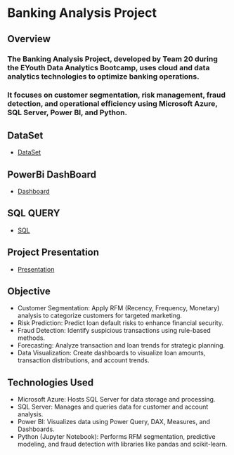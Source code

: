 # Banking Analysis Project

## Overview
### The Banking Analysis Project, developed by Team 20 during the EYouth Data Analytics Bootcamp, uses cloud and data analytics technologies to optimize banking operations. 
### It focuses on customer segmentation, risk management, fraud detection, and operational efficiency using Microsoft Azure, SQL Server, Power BI, and Python.

## DataSet
- <a href="https://github.com/Shahdgmal/Banking-Analytics-Project-In-SQL-POWERBI/blob/main/Banking_Analytics_Dataset.xlsx">DataSet</a>

## PowerBi DashBoard
- <a href="https://github.com/Shahdgmal/Banking-Analytics-Project-In-SQL-POWERBI/blob/main/FinalDashBoard.pbix">Dashboard</a>

## SQL QUERY
- <a href="https://github.com/Shahdgmal/Banking-Analytics-Project-In-SQL-POWERBI/blob/main/Final%20_SQL.sql">SQL<a/>

## Project Presentation
- <a href="https://github.com/Shahdgmal/Banking-Analytics-Project-In-SQL-POWERBI/blob/main/Presentation.pdf">Presentation<a/>

## Objective
- Customer Segmentation: Apply RFM (Recency, Frequency, Monetary) analysis to categorize customers for targeted marketing.
- Risk Prediction: Predict loan default risks to enhance financial security.
- Fraud Detection: Identify suspicious transactions using rule-based methods.
- Forecasting: Analyze transaction and loan trends for strategic planning.
- Data Visualization: Create dashboards to visualize loan amounts, transaction distributions, and account trends.

## Technologies Used
- Microsoft Azure: Hosts SQL Server for data storage and processing.
- SQL Server: Manages and queries data for customer and account analysis.
- Power BI: Visualizes data using Power Query, DAX, Measures, and Dashboards.
- Python (Jupyter Notebook): Performs RFM segmentation, predictive modeling, and fraud detection with libraries like pandas and scikit-learn.



